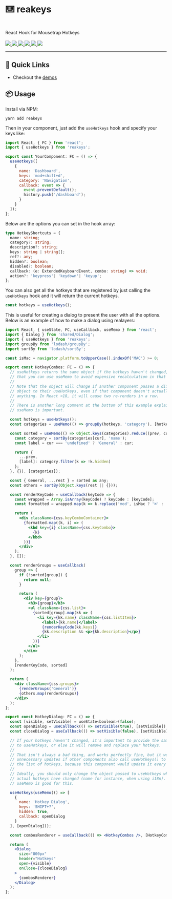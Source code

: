 <p align="center">
  <h1>⌨️ reakeys</h1>
  <br />
  React Hook for Mousetrap Hotkeys
  <br /><br />
  <a href="https://github.com/reaviz/reakeys/workflows/build/">
    <img src="https://github.com/reaviz/reakeys/workflows/build/badge.svg?branch=master" />
  </a>
  <a href="https://npm.im/reakeys">
    <img src="https://img.shields.io/npm/v/reakeys.svg" />
  </a>
  <a href="https://npm.im/reakeys">
    <img src="https://badgen.net/npm/dw/reakeys" />
  </a>
  <a href="https://github.com/realayers/reakeys/blob/master/LICENSE">
    <img src="https://badgen.now.sh/badge/license/apache2" />
  </a>
  <a href="https://bundlephobia.com/result?p=reakeys">
    <img src="https://badgen.net/bundlephobia/minzip/reakeys">
  </a>
  <a href="https://discord.gg/tt8wGExq35">
    <img src="https://img.shields.io/discord/773948315037073409?label=discord">
  </a>
</p>

---

## 🚀 Quick Links

- Checkout the [demos](https://chromatic.com/library?appId=5f6c9043bb0f530022c5df01&branch=master)

## 📦 Usage

Install via NPM:

```
yarn add reakeys
```

Then in your component, just add the `useHotkeys` hook
and specify your keys like:

```js
import React, { FC } from 'react';
import { useHotkeys } from 'reakeys';

export const YourComponent: FC = () => {
  useHotkeys([
    {
      name: 'Dashboard',
      keys: 'mod+shift+d',
      category: 'Navigation',
      callback: event => {
        event.preventDefault();
        history.push('/dashboard');
      }
    }
  ]);
};
```

Below are the options you can set in the hook array:

```ts
type HotkeyShortcuts = {
  name: string;
  category?: string;
  description?: string;
  keys: string | string[];
  ref?: any;
  hidden?: boolean;
  disabled?: boolean;
  callback: (e: ExtendedKeyboardEvent, combo: string) => void;
  action?: 'keypress'| 'keydown'| 'keyup';
};
```

You can also get all the hotkeys that are registered by just
calling the `useHotkeys` hook and it will return the current
hotkeys.

```ts
const hotkeys = useHotkeys();
```

This is useful for creating a dialog to present the user
with all the options. Below is an example of how to make
a dialog using realayers:

```jsx
import React, { useState, FC, useCallback, useMemo } from 'react';
import { Dialog } from 'shared/Dialog';
import { useHotkeys } from 'reakeys';
import groupBy from 'lodash/groupBy';
import sortBy from 'lodash/sortBy';

const isMac = navigator.platform.toUpperCase().indexOf('MAC') >= 0;

export const HotkeyCombos: FC = () => {
  // useHotkeys returns the same object if the hotkeys haven't changed, meaning
  // that you can use useMemo to avoid expensive recalculation in that case.
  //
  // Note that the object will change if another component passes a different
  // object to their useHotkeys, even if that component doesn't actually change
  // anything. In React <18, it will cause two re-renders in a row.
  //
  // There is another long comment at the bottom of this example explaining why
  // useMemo is important.

  const hotkeys = useHotkeys();
  const categories = useMemo(() => groupBy(hotkeys, 'category'), [hotkeys]);

  const sorted = useMemo(() => Object.keys(categories).reduce((prev, cur) => {
    const category = sortBy(categories[cur], 'name');
    const label = cur === 'undefined' ? 'General' : cur;

    return {
      ...prev,
      [label]: category.filter(k => !k.hidden)
    };
  }, {}), [categories]);

  const { General, ...rest } = sorted as any;
  const others = sortBy(Object.keys(rest || {}));

  const renderKeyCode = useCallback(keyCode => {
    const wrapped = Array.isArray(keyCode) ? keyCode : [keyCode];
    const formatted = wrapped.map(k => k.replace('mod', isMac ? '⌘' : 'CTRL'));

    return (
      <div className={css.keyComboContainer}>
        {formatted.map((k, i) => (
          <kbd key={i} className={css.keyCombo}>
            {k}
          </kbd>
        ))}
      </div>
    );
  }, []);

  const renderGroups = useCallback(
    group => {
      if (!sorted[group]) {
        return null;
      }

      return (
        <div key={group}>
          <h3>{group}</h3>
          <ul className={css.list}>
            {sorted[group].map(kk => (
              <li key={kk.name} className={css.listItem}>
                <label>{kk.name}</label>
                {renderKeyCode(kk.keys)}
                {kk.description && <p>{kk.description}</p>}
              </li>
            ))}
          </ul>
        </div>
      );
    },
    [renderKeyCode, sorted]
  );

  return (
    <div className={css.groups}>
      {renderGroups('General')}
      {others.map(renderGroups)}
    </div>
  );
};

export const HotkeyDialog: FC = () => {
  const [visible, setVisible] = useState<boolean>(false);
  const openDialog = useCallback(() => setVisible(true), [setVisible]);
  const closeDialog = useCallback(() => setVisible(false), [setVisible]);

  // If your hotkeys haven't changed, it's important to provide the same object
  // to useHotkeys, or else it will remove and replace your hotkeys.
  //
  // That isn't always a bad thing, and works perfectly fine, but it would cause
  // unnecessary updates if other components also call useHotkeys() to retrieve
  // the list of hotkeys, because this component would update it every render.
  //
  // Ideally, you should only change the object passed to useHotkeys when the
  // actual hotkeys have changed (name for instance, when using i18n).
  // useMemo is good for this.

  useHotkeys(useMemo(() => [
    {
      name: 'Hotkey Dialog',
      keys: 'SHIFT+?',
      hidden: true,
      callback: openDialog
    }
  ], [openDialog]));

  const combosRenderer = useCallback(() => <HotkeyCombos />, [HotkeyCombos]);

  return (
    <Dialog
      size="800px"
      header="Hotkeys"
      open={visible}
      onClose={closeDialog}
    >
      {combosRenderer}
    </Dialog>
  );
};
```
